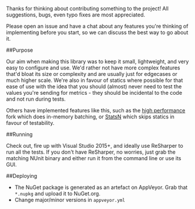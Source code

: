 Thanks for thinking about contributing something to the project! All suggestions, bugs, even typo fixes are most appreciated.

Please open an issue and have a chat about any features you're thinking of implementing before you start, so we can discuss the best way to go about it.

##Purpose

Our aim when making this library was to keep it small, lightweight, and very easy to configure and use. We'd rather not have more complex features that'd bloat its size or complexity and are usually just for edgecases or much higher scale. We're also in favour of statics where possible for that ease of use with the idea that you should (almost) never need to test the values you're sending for metrics - they should be incidental to the code and not run during tests.

Others have implemented features like this, such as the [high performance](https://github.com/Kyle2123/statsd-csharp-client) fork which does in-memory batching, or [StatsN](https://github.com/TryStatsN/StatsN) which skips statics in favour of testability.

##Running

Check out, fire up with Visual Studio 2015+, and ideally use ReSharper to run all the tests. If you don't have ReSharper, no worries, just grab the matching NUnit binary and either run it from the command line or use its GUI.

##Deploying

* The NuGet package is generated as an artefact on AppVeyor. Grab that `*.nupkg` and upload it to NuGet.org.
* Change major/minor versions in `appveyor.yml`
